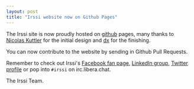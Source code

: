 ```yaml
---
layout: post
title: "Irssi website now on Github Pages"
---
```


The Irssi site is now proudly hosted on
[github](https://github.com/) pages, many thanks to [Nicolas
Kuttler](https://kuttler.eu/) for the initial design and
[dx](https://dequis.org/) for the finishing.

You can now contribute to the website by sending in Github Pull
Requests.

Remember to check out Irssi's [Facebook fan page](https://facebook.com/irssi),
[LinkedIn group](https://www.linkedin.com/groups?gid=147751), [Twitter
profile](https://twitter.com/IrssiProject) or pop into `#irssi` on irc.libera.chat.

The Irssi Team.

